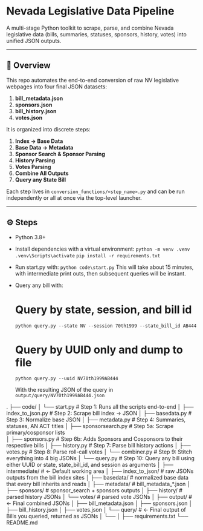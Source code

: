 # Nevada Legislative Data Pipeline

A multi-stage Python toolkit to scrape, parse, and combine Nevada legislative data (bills, summaries, statuses, sponsors, history, votes) into unified JSON outputs. 

---

## 🚀 Overview

This repo automates the end-to-end conversion of raw NV legislative webpages into four final JSON datasets:

1. **bill_metadata.json**  
2. **sponsors.json**  
3. **bill_history.json**  
4. **votes.json**

It is organized into discrete steps:
1. **Index → Base Data**  
2. **Base Data → Metadata**  
3. **Sponsor Search & Sponsor Parsing**  
4. **History Parsing**  
5. **Votes Parsing**  
6. **Combine All Outputs**
7. **Query any State Bill**


Each step lives in `conversion_functions/<step_name>.py` and can be run independently or all at once via the top-level launcher.

---

## ⚙️ Steps

- Python 3.8+  
- Install dependencies with a virtual environment:
  `python -m venv .venv`
  `.venv\Scripts\activate`
  `pip install -r requirements.txt`
- Run start.py with:
  `python code\start.py`
  This will take about 15 minutes, with intermediate print outs, then subsequent queries will be instant.
- Query any bill with:
  # Query by state, session, and bill id
  `python query.py --state NV --session 70th1999 --state_bill_id AB444`

  # Query by UUID only and dump to file
  `python query.py --uuid NV70th1999AB444`

  With the resulting JSON of the query in `output/query/NV70th1999AB444.json`




.
├── code/
│   └── start.py                # Step 1: Runs all the scripts end-to-end
│   ├── index_to_json.py        # Step 2: Scrape bill index → JSON
│   ├── basedata.py             # Step 3: Normalize base JSON
│   ├── metadata.py             # Step 4: Summaries, statuses, AN ACT titles
│   ├── sponsorsearch.py        # Step 5a: Scrape primary/cosponsor lists  
│   ├── sponsors.py             # Step 6b: Adds Sponsors and Cosponsors to their respective bills
│   ├── history.py              # Step 7: Parse bill history actions
│   ├── votes.py                # Step 8: Parse roll-call votes
│   └── combiner.py             # Step 9: Stitch everything into 4 big JSONs
│   └── query.py                # Step 10: Query any bill using either UUID or state, state_bill_id, and session as arguments
│
├── intermediate/               # ← Default working area
│   ├── index_to_json/          # raw JSONs outputs from the bill index sites
│   ├── basedata/               # normalized base data that every bill inherits and reads
│   ├── metadata/               # bill_metadata_*.json
│   ├── sponsors/               # sponsor_search + sponsors outputs
│   ├── history/                # parsed history JSONs
│   └── votes/                  # parsed vote JSONs
│
├── output/                     # ← Final combined JSONs
│   ├── bill_metadata.json
│   ├── sponsors.json
│   ├── bill_history.json
│   ├── votes.json
│   └── query/                  # ← Final output of Bills you queried, returned as JSONs
│       └── 
│
├── requirements.txt
└── README.md

